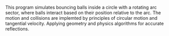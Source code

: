 This program simulates bouncing balls inside a circle with a rotating arc sector, where balls interact based on their position relative to the arc. The motion and collisions are implemted by principles of circular motion and tangential velocity.
Applying geometry and physics algorithms for accurate reflections.
